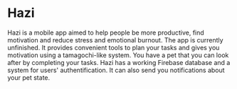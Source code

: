 # Hazi
Hazi is a mobile app aimed to help people be more productive, find motivation and reduce stress and emotional burnout. The app is currently unfinished.
It provides convenient tools to plan your tasks and gives you motivation using a tamagochi-like system. You have a pet that you can look after by completing your tasks.
Hazi has a working Firebase database and a system for users' authentification. It can also send you notifications about your pet state.
